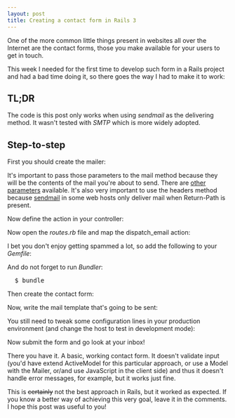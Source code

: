 ```yaml
---
layout: post
title: Creating a contact form in Rails 3
---
```


<span class="drops">O</span>ne of the more common little things present in websites all over the Internet are the contact forms, those you make available for your users to get in touch.

This week I needed for the first time to develop such form in a Rails project and had a bad time doing it, so there goes the way I had to make it to work:

TL;DR
-----

The code is this post only works when using _sendmail_ as the delivering method. It wasn't tested with _SMTP_ which is more widely adopted.

Step-to-step
------------

First you should create the mailer:

<div class="code">
  <script src="https://gist.github.com/1641448.js?file=contact_mailer.rb"></script>
</div>

It's important to pass those parameters to the <span class="small_code">mail</span> method because they will be the contents of the mail you're about to send. There are [other parameters] available. It's also very important to use the <span class="small_code">headers</span> method because [sendmail] in some web hosts only deliver mail when <span class="small_code">Return-Path</span> is present.

Now define the action in your controller:

<div class="code">
  <script src="https://gist.github.com/1641448.js?file=pages_controller.rb"></script>
</div>

Now open the _routes.rb_ file and map the <span class="small_code">dispatch_email</span> action:

<div class="code">
<script src="https://gist.github.com/1641448.js?file=routes.rb"></script>
</div>

I bet you don't enjoy getting spammed a lot, so add the following to your _Gemfile_:

<div class="code">
  <script src="https://gist.github.com/1641448.js?file=Gemfile"></script>
</div>

And do not forget to run _Bundler_:

<pre class="terminal">
  $ bundle
</pre>

Then create the contact form:

<div class="code">
  <script src="https://gist.github.com/1641448.js?file=contact.html.erb"></script>
</div>

Now, write the mail template that's going to be sent:

<div class="code">
  <script src="https://gist.github.com/1641448.js?file=send_email.html.erb"></script>
</div>

You still need to tweak some configuration lines in your production environment (and change the host to test in development mode):

<div class="code">
  <script src="https://gist.github.com/1641448.js?file=production.rb"></script>
</div>

Now submit the form and go look at your inbox!

There you have it. A basic, working contact form. It doesn't validate input (you'd have extend ActiveModel for this particular approach, or use a Model with the Mailer, or/and use JavaScript in the client side) and thus it doesn't handle error messages, for example, but it works just fine.

This is <s>certainly</s> not the best approach in Rails, but it worked as expected. If you know a better way of achieving this very goal, leave it in the comments. I hope this post was useful to you!

[sendmail]:http://www.sendmail.com/sm/open_source/
[other parameters]: http://api.rubyonrails.org/classes/ActionMailer/Base.html
